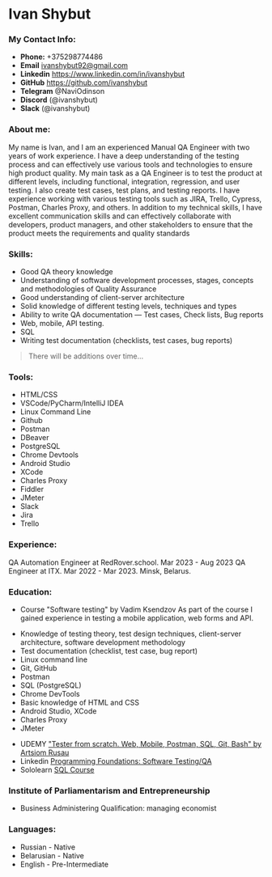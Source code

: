 # Ivan Shybut
### My Contact Info:
- __Phone:__ +375298774486
- __Email__ ivanshybut92@gmail.com
- __Linkedin__ https://www.linkedin.com/in/ivanshybut
- __GitHub__ https://github.com/ivanshybut
- __Telegram__ @NaviOdinson
- __Discord__ (@ivanshybut)
- __Slack__ (@ivanshybut)
### About me:
My name is Ivan, and I am an experienced Manual QA Engineer with two years of work experience. I have a deep understanding of the testing process and can effectively use various tools and technologies to ensure high product quality. 
My main task as a QA Engineer is to test the product at different levels, including functional, integration, regression, and user testing. I also create test cases, test plans, and testing reports. 
I have experience working with various testing tools such as JIRA, Trello, Cypress, Postman, Charles Proxy, and others.
In addition to my technical skills, I have excellent communication skills and can effectively collaborate with developers, product managers, and other stakeholders to ensure that the product meets the requirements and quality standards
### Skills:
- Good QA theory knowledge
- Understanding of software development processes, stages, concepts and methodologies of Quality Assurance
- Good understanding of client-server architecture
- Solid knowledge of different testing levels, techniques and types
- Ability to write QA documentation — Test cases, Check lists, Bug reports
- Web, mobile, API testing.
- SQL
- Writing test documentation (checklists, test cases, bug reports)
> There will be additions over time...
### Tools:
- HTML/CSS
- VSCode/PyCharm/IntelliJ IDEA   
- Linux Command Line 
- Github 
- Postman
- DBeaver
- PostgreSQL 
- Chrome Devtools 
- Android Studio 
- XCode 
- Charles Proxy
- Fiddler 
- JMeter
- Slack
- Jira
- Trello
### Experience:
QA Automation Engineer at RedRover.school.
Mar 2023 - Aug 2023
QA Engineer at ITX. 
Mar 2022 - Mar 2023. 
Minsk, Belarus.
### Education:

* Course "Software testing" by Vadim Ksendzov
As part of the course I gained experience in testing a mobile application, web forms and API.
- Knowledge of testing theory, test design techniques, client-server architecture, software development methodology
- Test documentation (сhecklist, test case, bug report) 
- Linux command line
- Git, GitHub
- Postman
- SQL (PostgreSQL) 
- Chrome DevTools 
- Basic knowledge of HTML and CSS
- Android Studio, XCode
- Charles Proxy
- JMeter

* UDEMY ["Tester from scratch. Web, Mobile, Postman, SQL, Git, Bash" by Artsiom Rusau](https://udemy-certificate.s3.amazonaws.com/image/UC-f6c31585-f3d4-4042-b66f-1ce36628166c.jpg)
* Linkedin [Programming Foundations: Software Testing/QA](https://www.linkedin.com/learning/certificates/db90dc9d98697dd0b2d99d08f1dfc4ab96be1519087e71c39b1e09b53b1acdb0?trk=share_certificate)
* Sololearn [SQL Course](https://www.sololearn.com/Certificate/CT-JTVR73BJ/png)

### Institute of Parliamentarism and Entrepreneurship
* Business Administering Qualification: managing economist
### Languages:
- Russian - Native
- Belarusian - Native
- English - Pre-Intermediate
